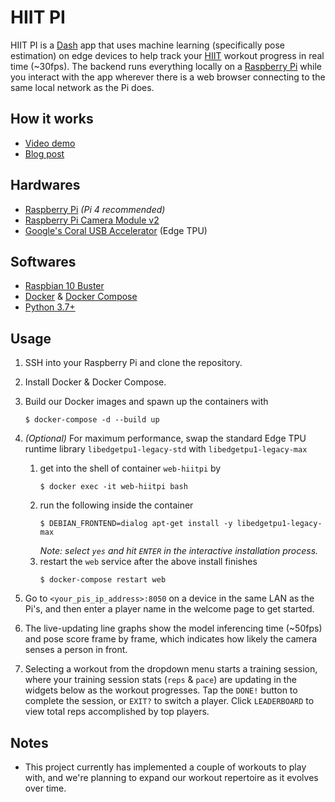 # HIIT PI

HIIT PI is a [Dash](https://dash.plot.ly/) app that uses machine learning (specifically pose estimation) on edge devices to help track your [HIIT](https://en.wikipedia.org/wiki/High-intensity_interval_training) workout progress in real time (~30fps). The backend runs everything locally on a [Raspberry Pi](https://www.raspberrypi.org/) while you interact with the app wherever there is a web browser connecting to the same local network as the Pi does.

## How it works
* [Video demo](https://youtu.be/eErfWulipiA)
* [Blog post](https://iamjameswong.com/2020-04-06-building-a-home-hiit-workout-trainer/)

## Hardwares
* [Raspberry Pi](https://www.raspberrypi.org/products/raspberry-pi-4-model-b/) *(Pi 4 recommended)*
* [Raspberry Pi Camera Module v2](https://www.raspberrypi.org/products/camera-module-v2/)
* [Google's Coral USB Accelerator](https://coral.ai/products/accelerator/) (Edge TPU)

## Softwares
* [Raspbian 10 Buster](https://www.raspberrypi.org/downloads/raspbian/)
* [Docker](https://docs.docker.com/engine/install/debian/) & [Docker Compose](https://docs.docker.com/compose/install/)
* [Python 3.7+](https://www.python.org/)

## Usage
1. SSH into your Raspberry Pi and clone the repository.
2. Install Docker & Docker Compose.
3. Build our Docker images and spawn up the containers with
   ```
   $ docker-compose -d --build up 
   ```
4. *(Optional)* For maximum performance, swap the standard Edge TPU runtime library `libedgetpu1-legacy-std` with `libedgetpu1-legacy-max`  
   1. get into the shell of container `web-hiitpi` by  
      ```
      $ docker exec -it web-hiitpi bash
      ``` 
   2. run the following inside the container  
      ```
      $ DEBIAN_FRONTEND=dialog apt-get install -y libedgetpu1-legacy-max
      ```
      *Note: select `yes` and hit `ENTER` in the interactive installation process.*  
   3. restart the `web` service after the above install finishes  
      ```
      $ docker-compose restart web 
      ```
    
5. Go to `<your_pis_ip_address>:8050` on a device in the same LAN as the Pi's, and then enter a player name in the welcome page to get started.
6. The live-updating line graphs show the model inferencing time (~50fps) and pose score frame by frame, which indicates how likely the camera senses a person in front.
7. Selecting a workout from the dropdown menu starts a training session, where your training session stats (`reps` & `pace`) are updating in the widgets below as the workout progresses. Tap the `DONE!` button to complete the session, or `EXIT?` to switch a player. Click `LEADERBOARD` to view total reps accomplished by top players.

## Notes
* This project currently has implemented a couple of workouts to play with, and we're planning to expand our workout repertoire as it evolves over time.